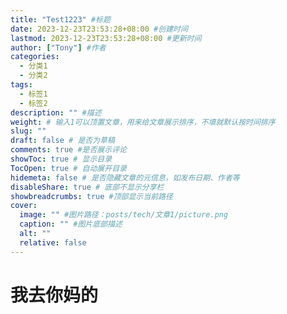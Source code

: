 ```yaml
---
title: "Test1223" #标题
date: 2023-12-23T23:53:28+08:00 #创建时间
lastmod: 2023-12-23T23:53:28+08:00 #更新时间
author: ["Tony"] #作者
categories:
  - 分类1
  - 分类2
tags:
  - 标签1
  - 标签2
description: "" #描述
weight: # 输入1可以顶置文章，用来给文章展示排序，不填就默认按时间排序
slug: ""
draft: false # 是否为草稿
comments: true #是否展示评论
showToc: true # 显示目录
TocOpen: true # 自动展开目录
hidemeta: false # 是否隐藏文章的元信息，如发布日期、作者等
disableShare: true # 底部不显示分享栏
showbreadcrumbs: true #顶部显示当前路径
cover:
  image: "" #图片路径：posts/tech/文章1/picture.png
  caption: "" #图片底部描述
  alt: ""
  relative: false
---
```


# 我去你妈的
